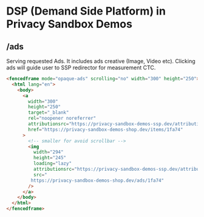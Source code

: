 # DSP (Demand Side Platform) in Privacy Sandbox Demos

## /ads

Serving requested Ads. It includes ads creative (Image, Video etc). Clicking ads will guide user to SSP redirector for measurement CTC.

```html
<fencedframe mode="opaque-ads" scrolling="no" width="300" height="250">
  <html lang="en">
    <body>
      <a
        width="300"
        height="250"
        target="_blank"
        rel="noopener noreferrer"
        attributionsrc="https://privacy-sandbox-demos-ssp.dev/attribution/register-source?advertiser=privacy-sandbox-demos-shop.dev&amp;id=1fa74"
        href="https://privacy-sandbox-demos-shop.dev/items/1fa74"
      >
        <!-- smaller for avoid scrollbar -->
        <img
          width="294"
          height="245"
          loading="lazy"
          attributionsrc="https://privacy-sandbox-demos-ssp.dev/attribution/register-source?advertiser=privacy-sandbox-demos-shop.dev&amp;id=1fa74"
          src="
         https://privacy-sandbox-demos-shop.dev/ads/1fa74"
        />
      </a>
    </body>
  </html>
</fencedframe>
```
